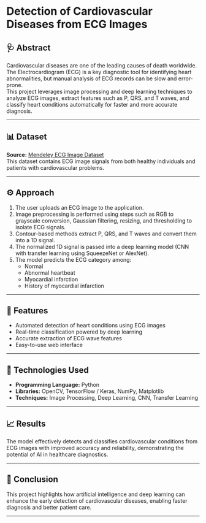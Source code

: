 # Detection of Cardiovascular Diseases from ECG Images

## 🩺 Abstract
Cardiovascular diseases are one of the leading causes of death worldwide. The Electrocardiogram (ECG) is a key diagnostic tool for identifying heart abnormalities, but manual analysis of ECG records can be slow and error-prone.  
This project leverages image processing and deep learning techniques to analyze ECG images, extract features such as P, QRS, and T waves, and classify heart conditions automatically for faster and more accurate diagnosis.

---

## 📊 Dataset
**Source:** [Mendeley ECG Image Dataset](https://data.mendeley.com/datasets/gwbz3fsgp8/2)  
This dataset contains ECG image signals from both healthy individuals and patients with cardiovascular problems.

---

## ⚙️ Approach
1. The user uploads an ECG image to the application.  
2. Image preprocessing is performed using steps such as RGB to grayscale conversion, Gaussian filtering, resizing, and thresholding to isolate ECG signals.  
3. Contour-based methods extract P, QRS, and T waves and convert them into a 1D signal.  
4. The normalized 1D signal is passed into a deep learning model (CNN with transfer learning using SqueezeNet or AlexNet).  
5. The model predicts the ECG category among:
   - Normal  
   - Abnormal heartbeat  
   - Myocardial infarction  
   - History of myocardial infarction  

---

## 🚀 Features
- Automated detection of heart conditions using ECG images  
- Real-time classification powered by deep learning  
- Accurate extraction of ECG wave features  
- Easy-to-use web interface  

---

## 🧠 Technologies Used
- **Programming Language:** Python  
- **Libraries:** OpenCV, TensorFlow / Keras, NumPy, Matplotlib  
- **Techniques:** Image Processing, Deep Learning, CNN, Transfer Learning  

---

## 📈 Results
The model effectively detects and classifies cardiovascular conditions from ECG images with improved accuracy and reliability, demonstrating the potential of AI in healthcare diagnostics.

---

## 🎯 Conclusion
This project highlights how artificial intelligence and deep learning can enhance the early detection of cardiovascular diseases, enabling faster diagnosis and better patient care.

---
